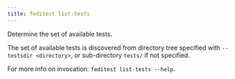 ```yaml
---
title: feditest list-tests
---
```


Determine the set of available tests.

The set of available tests is discovered from directory tree specified with
`--testsdir <directory>`, or sub-directory `tests/` if not specified.

For more info on invocation: `feditest list-tests --help`.